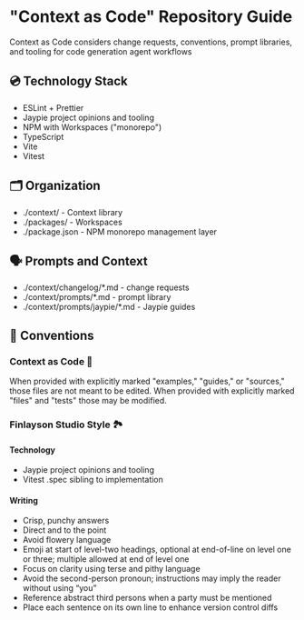 # "Context as Code" Repository Guide

Context as Code considers change requests, conventions, prompt libraries, and tooling for code generation agent workflows

## 💿 Technology Stack

* ESLint + Prettier
* Jaypie project opinions and tooling
* NPM with Workspaces ("monorepo")
* TypeScript
* Vite
* Vitest

## 🗂️ Organization

* ./context/ - Context library
* ./packages/ - Workspaces
* ./package.json - NPM monorepo management layer

## 🗣️ Prompts and Context

* ./context/changelog/*.md - change requests
* ./context/prompts/*.md - prompt library
* ./context/prompts/jaypie/*.md - Jaypie guides

## 📙 Conventions

### Context as Code 🩶

When provided with explicitly marked "examples," "guides," or "sources," those files are not meant to be edited.
When provided with explicitly marked "files" and "tests" those may be modified.

### Finlayson Studio Style 🏞️

#### Technology

* Jaypie project opinions and tooling
* Vitest .spec sibling to implementation

#### Writing

* Crisp, punchy answers
* Direct and to the point
* Avoid flowery language
* Emoji at start of level-two headings, optional at end-of-line on level one or three; multiple allowed at end of level one
* Focus on clarity using terse and pithy language
* Avoid the second-person pronoun; instructions may imply the reader without using “you”
* Reference abstract third persons when a party must be mentioned
* Place each sentence on its own line to enhance version control diffs
